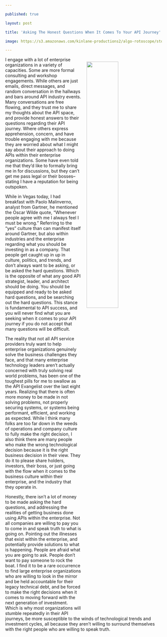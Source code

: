 ---
published: true
layout: post
title: 'Asking The Honest Questions When It Comes To Your API Journey'
image: https://s3.amazonaws.com/kinlane-productions2/algo-rotoscope/stories-new/kin-mountain_feed_people.jpg
---

<p><img src="https://s3.amazonaws.com/kinlane-productions2/algo-rotoscope/stories-new/kin-mountain_feed_people.jpg" width="45%" align="right" style="padding: 15px;" />
<p>I engage with a lot of enterprise organizations in a variety of capacities. Some are more formal consulting and workshop engagements. While others are just emails, direct messages, and random conversation in the hallways and bars around API industry events. Many conversations are free flowing, and they trust me to share my thoughts about the API space, and provide honest answers to their questions regarding their API journey. Where others express apprehension, concern, and have trouble engaging with me because they are worried about what I might say about their approach to doing APIs within their enterprise organizations. Some have even told me that they’d like to formally bring me in for discussions, but they can’t get me pass legal or their bosses–stating I have a reputation for being outspoken.

<p>While in Vegas today, I had breakfast with Paolo Malinverno, analyst from Gartner, he mentioned the Oscar Wilde quote, “Whenever people agree with me I always feel I must be wrong.” Referring to the “yes” culture than can manifest itself around Gartner, but also within industries and the enterprise regarding what you should be investing in as a company. That people get caught up in  up in culture, politics, and trends, and don’t always want to be asking, or be asked the hard questions. Which is the opposite of what any good API strategist, leader, and architect should be doing. You should be equipped and ready to be asked hard questions, and be searching out the hard questions. This stance is fundamental to API success, and you will never find what you are seeking when it comes to your API journey if you do not accept that many questions will be difficult.

<p>The reality that not all API service providers truly want to help enterprise organizations genuinely solve the business challenges they face, and that many enterprise technology leaders aren’t actually concerned with truly solving real world problems, has been one of the toughest pills for me to swallow as the API Evangelist over the last eight years. Realizing that there is often more money to be made in not solving problems, not properly securing systems, or systems being performant, efficient, and working as expected. While I think many folks are too far down in the weeds of operations and company culture to fully make the right decision, I also think there are many people who make the wrong technological decision because it is the right business decision in their view. They do it to please share holders, investors, their boss, or just going with the flow when it comes to the business culture within their enterprise, and the industry that they operate in.

<p>Honestly, there isn’t a lot of money to be made asking the hard questions, and addressing the realities of getting business done using APIs within the enterprise. Not all companies are willing to pay you to come in and speak truth to what is going on. Pointing out the illnesses that exist within the enterprise, and potentially provide solutions to what is happening. People are afraid what you are going to ask. People don’t want to pay someone to rock the boat. I find it to be a rare occurrence to find large enterprise organizations who are willing to look in the mirror and be held accountable for their legacy technical debt, and be forced to make the right decisions when it comes to moving forward with the next generation of investment. Which is why most organizations will stumble repeatedly in their API journeys, be more susceptible to the winds of technological trends and investment cycles, all because they aren’t willing to surround themselves with the right people who are willing to speak truth.



